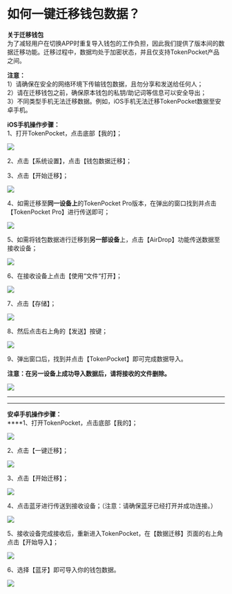 # 如何一键迁移钱包数据？

**关于迁移钱包**\
为了减轻用户在切换APP时重复导入钱包的工作负担，因此我们提供了版本间的数据迁移功能。迁移过程中，数据均处于加密状态，并且仅支持TokenPocket产品之间。

**注意：**\
1）请确保在安全的网络环境下传输钱包数据，且勿分享和发送给任何人；\
2）请在迁移钱包之前，确保原本钱包的私钥/助记词等信息可以安全导出；\
3）不同类型手机无法迁移数据。例如，iOS手机无法迁移TokenPocket数据至安卓手机。

**iOS手机操作步骤：**\
1、打开TokenPocket，点击底部【我的】；

![](<../../.gitbook/assets/1 (22).png>)

2、点击【系统设置】，点击【钱包数据迁移】；



3、点击【开始迁移】；

![](<../../.gitbook/assets/2 (22) (1) (1).png>)

4、如需迁移至**同一设备上**的TokenPocket Pro版本，在弹出的窗口找到并点击【TokenPocket Pro】进行传送即可；

![](<../../.gitbook/assets/3 (15) (1).png>)

5、如需将钱包数据进行迁移到**另一部设备**上，点击【AirDrop】功能传送数据至接收设备；

![](<../../.gitbook/assets/4 (13) (1).png>)

6、在接收设备上点击【使用“文件“打开】；

![](<../../.gitbook/assets/5 (7) (1).png>)

7、点击【存储】；

![](../../.gitbook/assets/qian-yi-7.jpg)

8、然后点击右上角的【发送】按键；

![](../../.gitbook/assets/qian-yi-8.jpg)

9、弹出窗口后，找到并点击【TokenPocket】即可完成数据导入。

**注意：在另一设备上成功导入数据后，请将接收的文件删除。**

![](<../../.gitbook/assets/6 (5) (1).png>)

****

****

**安卓手机操作步骤：**\
****1、打开TokenPocket，点击底部【我的】；

![](<../../.gitbook/assets/7 (2) (1).png>)

2、点击【一键迁移】；

![](<../../.gitbook/assets/qian-yi-3 (1).jpg>)

3、点击【开始迁移】；

![](<../../.gitbook/assets/qian-yi-2 (1).jpg>)

4、点击蓝牙进行传送到接收设备；（注意：请确保蓝牙已经打开并成功连接。）

![](<../../.gitbook/assets/qian-yi-1 (1).jpg>)

5、接收设备完成接收后，重新进入TokenPocket，在【数据迁移】页面的右上角点击【开始导入】；

![](../../.gitbook/assets/qian-yi-4.jpg)

6、选择【蓝牙】即可导入你的钱包数据。

![](../../.gitbook/assets/qian-yi-5.jpg)
